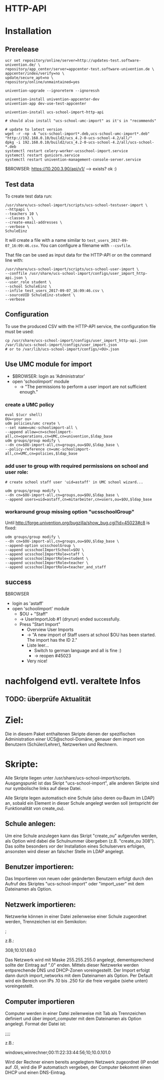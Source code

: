 # HTTP-API

# Installation

## Prerelease

	ucr set repository/online/server=http://updates-test.software-univention.de/ \
	repository/app_center/server=appcenter-test.software-univention.de \
	appcenter/index/verify=no \
	update/secure_apt=no \
	repository/online/unmaintained=yes

	univention-upgrade --ignoreterm --ignoressh

	univention-install univention-appcenter-dev
	univention-app dev-use-test-appcenter

	univention-install ucs-school-import-http-api

	# should also install "ucs-school-umc-import" as it's in "recommends"

	# update to latest version
	wget -r -np -A "ucs-school-import*.deb,ucs-school-umc-import*.deb" "http://192.168.0.10/build2/ucs_4.2-0-ucs-school-4.2/all/"
	dpkg -i 192.168.0.10/build2/ucs_4.2-0-ucs-school-4.2/all/ucs-school-*.deb
	systemctl restart celery-worker-ucsschool-import.service
	systemctl restart gunicorn.service
	systemctl restart univention-management-console-server.service

$BROWSER: https://10.200.3.90/api/v1/ --> exists? ok :)

## Test data

To create test data run:

	/usr/share/ucs-school-import/scripts/ucs-school-testuser-import \
	--httpapi \
	--teachers 10 \
	--classes 3 \
	--create-email-addresses \
	--verbose \
	SchuleEinz

It will create a file with a name similar to   `test_users_2017-09-07_16:09:46.csv`. You can configure a filename with `--csvfile`.

That file can be used as input data for the HTTP-API or on the command line with:

	/usr/share/ucs-school-import/scripts/ucs-school-user-import \
	--conffile /usr/share/ucs-school-import/configs/user_import_http-api.json \
	--user_role student \
	--school SchuleEinz \
	--infile test_users_2017-09-07_16:09:46.csv \
	--sourceUID SchuleEinz-student \
	--verbose

## Configuration

To use the produced CSV with the HTTP-API service, the configuration file must be used:

	cp /usr/share/ucs-school-import/configs/user_import_http-api.json /var/lib/ucs-school-import/configs/user_import.json
	# or to /var/lib/ucs-school-import/configs/<OU>.json

## Use UMC module for import

* $BROWSER: login as 'Administrator'
* open 'schoolimport' module
	* → "The permissions to perform a user import are not sufficient enough."

### create a UMC policy

	eval $(ucr shell)
	OU=<your ou>
	udm policies/umc create \
	--set name=umc-schoolimport-all \
	--append allow=cn=schoolimport-all,cn=operations,cn=UMC,cn=univention,$ldap_base
	udm groups/group modify \
	--dn cn=$OU-import-all,cn=groups,ou=$OU,$ldap_base \
	--policy-reference cn=umc-schoolimport-all,cn=UMC,cn=policies,$ldap_base

### add user to group with required permissions on school and user role:

	# create school staff user 'uid=astaff' in UMC school wizard...

	udm groups/group modify \
	--dn cn=$OU-import-all,cn=groups,ou=$OU,$ldap_base \
	--append users=uid=astaff,cn=mitarbeiter,cn=users,ou=$OU,$ldap_base

### workaround group missing option "ucsschoolGroup"

Until http://forge.univention.org/bugzilla/show_bug.cgi?id=45023#c8 is fixed:

	udm groups/group modify \
	--dn cn=$OU-import-all,cn=groups,ou=$OU,$ldap_base \
	--append-option ucsschoolGroup \
	--append ucsschoolImportSchool=$OU \
	--append ucsschoolImportRole=staff \
	--append ucsschoolImportRole=student \
	--append ucsschoolImportRole=teacher \
	--append ucsschoolImportRole=teacher_and_staff

## success

$BROWSER
* login as 'astaff'
* open 'schoolimport' module
	* $OU + "Staff"
	* → UserImportJob #1 (dryrun) ended successfully.
	* Press "Start Import"
		* Overview User Imports
		* → "A new import of Staff users at school $OU has been started. The import has the ID 2."
		* Liste leer...
			* Switch to german language and all is fine :)
			* → reopen #45023
		* Very nice!



# nachfolgend evtl. veraltete Infos

**TODO: überprüfe Aktualität**
---

# Ziel:

Die in diesem Paket enthaltenen Skripte dienen der spezifischen Administration
einer UCS@school-Domäne, genauer dem import von Benutzern (Schüler/Lehrer),
Netzwerken und Rechnern.

# Skripte:

Alle Skripte liegen unter /usr/share/ucs-school-import/scripts. Ausgangspunkt ist das Skript 
"ucs-school-import", alle anderen Skripte sind nur symbolische links auf diese Datei.

Alle Skripte legen automatisch eine Schule (also deren ou-Baum im LDAP) an, sobald
ein Element in dieser Schule angelegt werden soll (entspricht der Funktionalität von
create_ou).

## Schule anlegen:
Um eine Schule anzulegen kann das Skript "create_ou" aufgerufen werden, als Option 
wird dabei die Schulnummer übergeben (z.B. "create_ou 308"). Das sollte besonders
_vor_ der Installation eines Schulservers erfolgen, ansonsten wird dieser an falscher
Stelle im LDAP angelegt.

## Benutzer importieren:
Das Importieren von neuen oder geänderten Benutzern erfolgt durch den Aufruf des 
Skriptes "ucs-school-import" oder "import_user" mit dem Dateinamen als Option.

## Netzwerk importieren:
Netzwerke können in einer Datei zeilenweise einer Schule zugeordnet werden, Trennzeichen
ist ein Semikolon:

<Schul-Nr>;<Netzwerk>

z.B.:

308;10.101.69.0

Das Netzwerk wird mit Maske 255.255.255.0 angelegt, dementsprechend sollte der Eintrag auf
".0" enden. Mittels dieser Netzwerke werden entpsrechende DNS und DHCP-Zonen voreingestellt.
Der Import erfolgt dann durch import_networks mit dem Dateinamen als Option.
Per Default wird ein Bereich von IPs .10 bis .250 für die freie vergabe (siehe unten) 
voreingestellt. 

## Computer importieren
Computer werden in einer Datei zeilenweise mit Tab als Trennzeichen definiert und über 
import_computer mit dem Dateinamen als Option angelegt. Format der Datei ist:

<computertyp>;<computername>;<MAC>;<Schul-Nr>;<IP oder Netzwerk>

z.B.:

windows;winrechner;00:11:22:33:44:56;10;10.0.101.0

Wird der Rechner einem bereits angelegtem Netzwerk zugeordnet (IP endet auf .0), wird die 
IP automatisch vergeben, der Computer bekommt einen DHCP und einen DNS-Eintrag.
